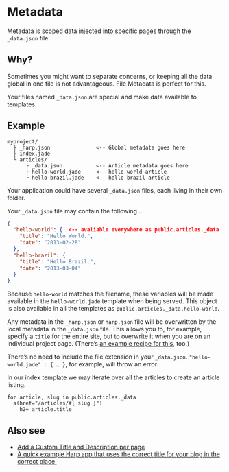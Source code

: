 # Metadata

Metadata is scoped data injected into specific pages through the `_data.json` file.

## Why?

Sometimes you might want to separate concerns, or keeping all the data global in one file is not advantageous. File Metadata is perfect for this.

Your files named `_data.json` are special and make data available to templates.

## Example

```
myproject/
  ├ _harp.json               <-- Global metadata goes here
  ├ index.jade
  └ articles/
      ├ _data.json           <-- Article metadata goes here
      ├ hello-world.jade     <-- hello world article
      └ hello-brazil.jade    <-- hello brazil article
```

Your application could have several `_data.json` files, each living in their own folder.

Your `_data.json` file may contain the following…

```json
{
  "hello-world": {  <-- avaliable everywhere as public.articles._data
    "title": "Hello World.",
    "date": "2013-02-28"
  },
  "hello-brazil": {
    "title": "Hello Brazil.",
    "date": "2013-03-04"
  }
}
```

Because `hello-world` matches the filename, these variables will be made available in the `hello-world.jade` template when being served. This object is also available in all the templates as `public.articles._data.hello-world`.

Any metadata in the `_harp.json` or `harp.json` file will be overwritten by the local metadata in the `_data.json` file. This allows you to, for example, specify a `title` for the entire site, but to overwrite it when you are on an individual project page. (There’s [an example recipe for this](../../recipes/custom-title-description), too.)

There’s no need to include the file extension in your `_data.json`. `"hello-world.jade" : { … }`, for example, will throw an error.

In our index template we may iterate over all the articles to create an article listing.

```jade
for article, slug in public.articles._data
  a(href="/articles/#{ slug }")
    h2= article.title
```

## Also see

- [Add a Custom Title and Description per page](../../recipes/custom-title-description)
- [A quick example Harp app that uses the correct title for your blog in the correct place.](https://gist.github.com/kennethormandy/6834709)
